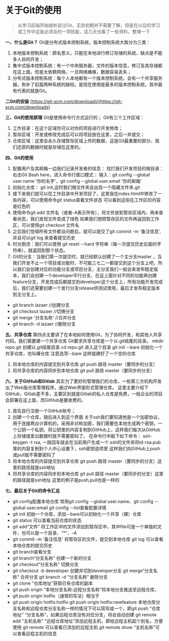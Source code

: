 # 关于Git的使用


> 从学习前端开始就听说过Git，无奈初期并不需要了解，但是在以后的学习或工作中这是必须会的一项技能，这几天也看了一些资料，整理一下 

<!-- more -->

**一、什么是Git？** 
Git是分布式版本控制系统，版本控制系统大致分为三类： 
1. 本地版本控制系统：顾名思义，只能在本地进行修订存储的系统，缺点是不能多人协同开发； 
2. 集中式版本控制系统：有一个中央服务器，文件的版本信息，修订及其存储都在这上面，但是太依赖网络，一旦网络瘫痪，数据容易丢失； 
3. 分布式版本控制系统：每个人本地都有一个版本控制系统，会有一个共享服务器，弥补了前面两种系统的缺陷，是现在使用是最多的版本控制系统，其中最有代表的就是Git。 

**二Git的安装** 
[https://git-scm.com/downloads](https://git-scm.com/downloads) 

**三、Git的使用原理** 
Git是使用命令行方式运行的；
 Git有三个工作区域： 
 1. 工作目录：在这个区域你可以对你的项目进行开发修改； 
 2. 暂存区域：开发或修改完成后可以将项目放在这里，之后一并提交； 
 3. 仓库区域：这里会永久存储暂存区域上传的数据，这是Git最重要的部分，我们还原的数据时就是存储在这里的。 

 **四、Git的使用** 
 1. 配置用户及其邮箱一边我们记录开发者的信息： 找打我们开发项目的根目录： 
 右击Git Bash here，进入命令行窗口模式： 输入：git config --global user.name '你的名字'，git config --global user.email '你的邮箱'  
 2. 初始化仓库： git init,这时我们根文件夹会出现一个隐藏文件夹.git  
 3. 接下来我们就可以在工作目录中开发项目了，这里我在index.html中修改了一些内容，可以使用命令git status查看文件状态  可以看到这些在工作区的内容是红色的 
 4. 使用命令git add 文件名（或者-A表示所有），将文件放到暂存区域内，再来查看状态，我们发现文件变成了绿色 如果我们想把暂存区的文件再返回到工作区，可以使用git checkout 文件名 
 5. 之后我们觉得所有文件都没问题后，就可以提交了git commit -m '备注信息',并且可以git log 来查看提交历史 
 6. 时光倒流：我们可以使用 git reset --hard 字符串（每一次提交历史后面的字符串），就返回到那个状态。 
 7. Git的分支：当我们第一次提交时，就已经默认创建了一个主分支master ，当我们开发不止一个项目或功能时，不可能三七二一都提交到这个分支上吧，所以我们会创建对应的功能分支或项目分支，主分支我们一般会来发布稳定版本，我们会创建一个developer平行分支，在这上面针对不同的功能再创建feature分支，开发完成后都提交到developer这个分支上，所有功能开发完成后，我们还需要创建一个发行分支release供测试使用，最后才发布稳定版本到主分支上。 
 *  git branch lazaer //创建分支 
 * git checkout lazaer //切换分支 
 * git merge '分支名称' //合并分支 
 * git branch -d lazaer //删除分支 

 **五、共享仓库** 
 第四点主要讲了在本地如何使用Git，为了协同开发，和其他人共享代码，我们需要建一个共享仓库 Git要求共享仓库是一个以.git结尾的目录。 mkdir repo.git 创建以.git结尾目录 cd repo.git 进入这个目录 git init --bare 初始化一个共享仓库，也叫裸仓库 注意选项--bare  这样就建好了一个空的仓库 
 1. 将本地仓库的内容提交到共享仓库 git push 路径 master（要同步的分支） 
 2. 将共享仓库的内容同步到本地仓库 git pull 路径 master（要同步的分支） 

 **六、关于GitHub和Gitlab** 
 其实为了更好的管理我们的仓库，一些第三方机构开发出了Web版仓库管理程序，通过Web界面形式管理仓库。 这里主要介绍下GitHub，Gitlab差不多，主要区别就是Gitlab的私人仓库是免费，一般企业的项目会部署在这上面，而GitHub是要收费的。 
 1. 首先自行注册一个GitHub账号； 
 2. 创建一个仓库，随后进入到这个界面 
 关于ssh我们要知道他是一个加密协议，用于连接两台计算机的，采用非对称加密，我们需要在本地生成两个密钥，一个公钥一个私钥，将公钥里的内容复制到GitHub上，这样我们每次从GitHub上存储或拿出数据时就不需要密码了。 
 在命令行中敲下如下命令：
 ssh-keygen -t rsa,
 一路回车就会在当前用户生成一个.ssh的文件夹将id-rsa.pub里的内容复制到个人中心设置下，ssh密钥选项里 
 这样我们向GitHub上push或pull就不需要密码了 
 1. 将本地仓库的内容提交到共享仓库 git push 路径 master（要同步的分支）这里的路径就是ssh地址 
 2. 将共享仓库的内容同步到本地仓库 git pull 路径 master（要同步的分支）这里的路径就是ssh地址 
  这里的例子是push,pull也是一样的 

 **七、最后关于Git的命令汇总** 
 * git config配置本地仓库 
 常用git config --global user.name、git config --global user.email git config --list查看配置详情 
 * git init 初始一个仓库，添加--bare可以初始化一个共享（裸）仓库 
 * git status 可以查看当前仓库的状态 
 * git add“文件” 将工作区中的文件添加到暂存区中，其中file可是一个单独的文件，也可以是一个目录、“*”、-A 
 * git commit -m '备注信息' 将暂存区的文件，提交到本地仓库 git log 可以查看本地仓库的提交历史 
 * git branch查看分支 
 * git branch“分支名称” 创建一个新的分支 
 * git checkout“分支名称” 切换分支 
 * git checkout -b deeveloper 创健并切到developer分支 git merge“分支名称” 合并分支 git branch -d “分支名称” 删除分支 
 * git clone “仓库地址”获取已有仓库的副本 
 * git push origin “本地分支名称:远程分支名称”将本地分支推送至远程仓库， 
 * git push origin hotfix（通常的写法）相当于 
 * git push origin hotfix:hotfix git push origin hotfix:newfeature 本地仓库分支名称和远程仓库分支名称一样的情况下可以简写成一个，即git push “仓库地址” “分支名称”，如果远程仓库没有对应分支，将会自动创建 git remote add “主机名称” “远程仓库地址”添加远程主机，即给远程主机起个别名，方便使用 git remote 可以查看已添加的远程主机 git remote show “主机名称”可以查看远程主机的信息
